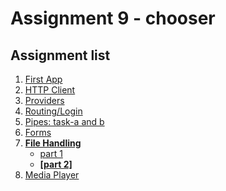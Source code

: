 # Assignment 9 - chooser

## Assignment list
1. [First App](https://github.com/joonasmkauppinen/first-ionic-app/tree/master)
2. [HTTP Client](https://github.com/joonasmkauppinen/first-ionic-app/tree/http-a)
3. [Providers](https://github.com/joonasmkauppinen/first-ionic-app/tree/ionic-providers)
4. [Routing/Login](https://github.com/joonasmkauppinen/first-ionic-app/tree/ionic-navigation-login)
5. [Pipes: task-a and b](https://github.com/joonasmkauppinen/first-ionic-app/tree/ionic-pipes-task-a)
6. [Forms](https://github.com/joonasmkauppinen/first-ionic-app/tree/ionic-forms)
7. **[File Handling](https://github.com/joonasmkauppinen/first-ionic-app/tree/ionic-file-upload)**
   - [part 1](https://github.com/joonasmkauppinen/first-ionic-app/tree/ionic-file-upload)
   - **[[part 2]](https://github.com/joonasmkauppinen/first-ionic-app/tree/ionic-file-chooser)**
8. [Media Player]()


